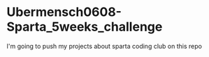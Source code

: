 # Ubermensch0608-Sparta_5weeks_challenge
I'm going to push my projects about sparta coding club on this repo 

